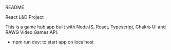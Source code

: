 README

React L&D Project

This is a game hub app built with NodeJS, React, Typescript, Chakra UI and RAWG Video Games API.

- npm run dev: to start app on localhost